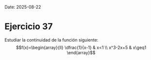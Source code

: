 Date: 2025-08-22

# Ejercicio 37


Estudiar la continuidad de la función siguiente:
$$f(x)=\begin{array}{ll}
\dfrac{1}{x-1} & x<1 \\
x^3-2x+5 & x\geq1
\end{array}$$